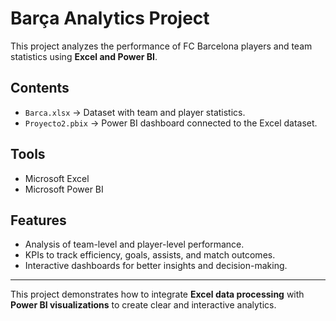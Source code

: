 # Barça Analytics Project

This project analyzes the performance of FC Barcelona players and team statistics using **Excel and Power BI**.  

## Contents
- `Barca.xlsx` → Dataset with team and player statistics.  
- `Proyecto2.pbix` → Power BI dashboard connected to the Excel dataset.  

## Tools
- Microsoft Excel  
- Microsoft Power BI  

## Features
- Analysis of team-level and player-level performance.  
- KPIs to track efficiency, goals, assists, and match outcomes.  
- Interactive dashboards for better insights and decision-making.  

---

This project demonstrates how to integrate **Excel data processing** with **Power BI visualizations** to create clear and interactive analytics.
